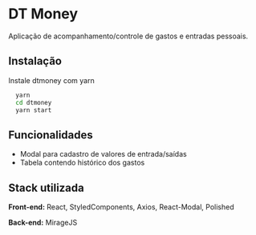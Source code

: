 
# DT Money

Aplicação de acompanhamento/controle de gastos e entradas pessoais.



## Instalação

Instale dtmoney com yarn

```bash
  yarn
  cd dtmoney
  yarn start
```
    
## Funcionalidades

- Modal para cadastro de valores de entrada/saídas
- Tabela contendo histórico dos gastos

## Stack utilizada

**Front-end:** React, StyledComponents, Axios, React-Modal, Polished

**Back-end:** MirageJS
